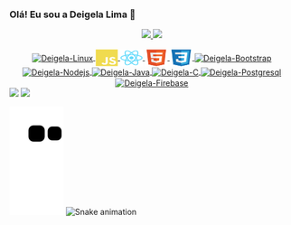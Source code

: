 ### Olá! Eu sou a Deigela Lima 🚀

<div align="center">
  <a href="https://github.com/DeigelaLima">
  <img height="180em" src="https://github-readme-stats.vercel.app/api?username=DeigelaLima&show_icons=true&theme=dracula&include_all_commits=true&count_private=true"/>
  <img height="180em" src="https://github-readme-stats.vercel.app/api/top-langs/?username=DeigelaLima&layout=compact&langs_count=7&theme=dracula"/>
</div>

<!--imagem das linguagens-->
<div  align="center" style="display: inline_block"><br>
  <img align="center" alt="Deigela-Linux" height="35" width="40" src="https://cdn.jsdelivr.net/gh/devicons/devicon/icons/linux/linux-original.svg" />
  <img align="center" alt="Deigela-Js" height="30" width="40" src="https://raw.githubusercontent.com/devicons/devicon/master/icons/javascript/javascript-plain.svg">
  <img align="center" alt="Deigela-React" height="30" width="40" src="https://raw.githubusercontent.com/devicons/devicon/master/icons/react/react-original.svg">
  <img align="center" alt="Deigela-HTML" height="30" width="40" src="https://raw.githubusercontent.com/devicons/devicon/master/icons/html5/html5-original.svg">
  <img align="center" alt="Deigela-CSS" height="30" width="40" src="https://raw.githubusercontent.com/devicons/devicon/master/icons/css3/css3-original.svg">
  <img align="center" alt="Deigela-Bootstrap" height="37" width="40" src="https://cdn.jsdelivr.net/gh/devicons/devicon/icons/bootstrap/bootstrap-original.svg" />
  <img align="center" alt="Deigela-Nodejs" height="35" width="40" src="https://cdn.jsdelivr.net/gh/devicons/devicon/icons/nodejs/nodejs-original.svg" />
  <img align="center" alt="Deigela-Java" height="35" width="40" src="https://cdn.jsdelivr.net/gh/devicons/devicon/icons/java/java-original.svg" />
  <img align="center" alt="Deigela-C" height="35" width="40" src="https://cdn.jsdelivr.net/gh/devicons/devicon/icons/c/c-original.svg" />
  <img align="center" alt="Deigela-Postgresql" height="35" width="40" src="https://cdn.jsdelivr.net/gh/devicons/devicon/icons/postgresql/postgresql-original.svg" />
  <img align="center" alt="Deigela-Firebase" height="35" width="40" src="https://cdn.jsdelivr.net/gh/devicons/devicon/icons/firebase/firebase-plain.svg" />
</div>


<div> 
  <a href = "mailto:deigelalima20@gmail.com"><img src="https://img.shields.io/badge/Gmail-D14836?style=for-the-badge&logo=gmail&logoColor=white" target="_blank"></a>
  <a href="https://www.linkedin.com/in/deigelalima/" target="_blank"><img src="https://img.shields.io/badge/-LinkedIn-%230077B5?style=for-the-badge&logo=linkedin&logoColor=white" target="_blank"></a>
  
  <!--Cobrinha-->
 ![Snake animation](https://github.com/DeigelaLima/DeigelaLima/blob/output/github-contribution-grid-snake.svg)
 ![Snake animation](https://github.com/DeigelaLima/blob/output/github-contribution-grid-snake.svg)
</div>

